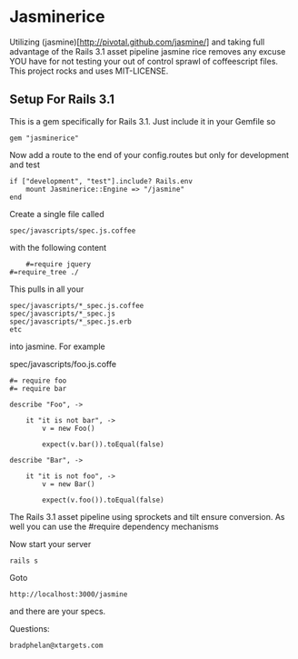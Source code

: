 Jasminerice
===========

Utilizing (jasmine)[http://pivotal.github.com/jasmine/] and taking full advantage
of the Rails 3.1 asset pipeline jasmine rice removes any excuse YOU have for
not testing your out of control sprawl of coffeescript files.
This project rocks and uses MIT-LICENSE.

Setup For Rails 3.1
-------------------

This is a gem specifically for Rails 3.1. Just include it in
your Gemfile so

	gem "jasminerice"

Now add a route to the end of your config.routes but only for development and test

	if ["development", "test"].include? Rails.env
		mount Jasminerice::Engine => "/jasmine" 
	end

Create a single file called

	spec/javascripts/spec.js.coffee

with the following content

        #=require jquery
	#=require_tree ./

This pulls in all your

	spec/javascripts/*_spec.js.coffee
	spec/javascripts/*_spec.js
	spec/javascripts/*_spec.js.erb
	etc

into jasmine. For example

spec/javascripts/foo.js.coffe

	#= require foo
	#= require bar

	describe "Foo", ->

		it "it is not bar", ->
			v = new Foo()

			expect(v.bar()).toEqual(false)

	describe "Bar", ->

		it "it is not foo", ->
			v = new Bar()

			expect(v.foo()).toEqual(false)


The Rails 3.1 asset pipeline using sprockets and tilt
ensure conversion. As well you can use the #require
dependency mechanisms

Now start your server

	rails s

Goto 

	http://localhost:3000/jasmine

and there are your specs.

Questions:

	bradphelan@xtargets.com




